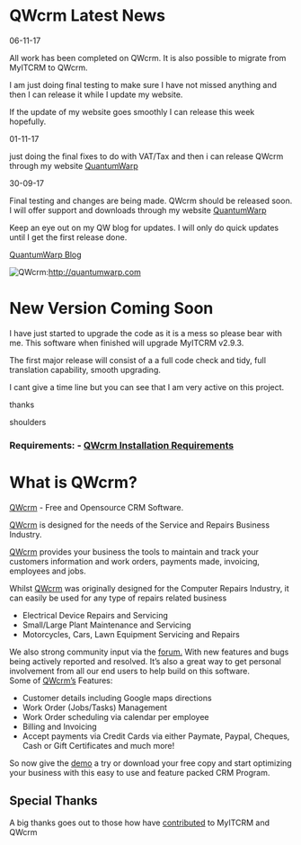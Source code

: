 # QWcrm Latest News

06-11-17

All work has been completed on QWcrm. It is also possible to migrate from MyITCRM to QWcrm.

I am just doing final testing to make sure I have not missed anything
and then I can release it while I update my website.

If the update of my website goes smoothly I can release this week
hopefully.

01-11-17

just doing the final fixes to do with VAT/Tax and then i can release
QWcrm through my website [QuantumWarp](https://quantumwarp.com/)

30-09-17

Final testing and changes are being made. QWcrm should be released soon.
I will offer support and downloads through my website
[QuantumWarp](https://quantumwarp.com/)

Keep an eye out on my QW blog for updates. I will only do quick updates
until I get the first release done.

[QuantumWarp
Blog](https://quantumwarp.com/blog)

![QWcrm](https://quantumwarp.com/images/common/Quantumwarp-Logo-Black-GitHub.png
"QWcrm"):http://quantumwarp.com

# New Version Coming Soon

I have just started to upgrade the code as it is a mess so please bear
with me. This software when finished will upgrade MyITCRM v2.9.3.

The first major release will consist of a a full code check and tidy,
full translation capability, smooth upgrading.

I cant give a time line but you can see that I am very active on this
project.

thanks

shoulders

### Requirements: - [QWcrm Installation Requirements](https://github.com/shoulders/qwcrm/wiki/Installation-on-Web-Host)

# What is QWcrm?

[QWcrm](http://quantumwarp.com) - Free and Opensource CRM Software.

[QWcrm](http://quantumwarp.com) is designed for the needs of the Service
and Repairs Business Industry.

[QWcrm](http://quantumwarp.com) provides your business the tools to
maintain and track your customers information and work orders, payments
made, invoicing, employees and jobs.

Whilst [QWcrm](http://quantumwarp.com) was originally designed for the
Computer Repairs Industry, it can easily be used for any type of repairs
related business

* Electrical Device Repairs and Servicing 
* Small/Large Plant Maintenance and Servicing 
* Motorcycles, Cars, Lawn Equipment Servicing and Repairs

We also strong community input via the
[forum.](http://quantumwarp.com/forum/) With new features and bugs being
actively reported and resolved. It’s also a great way to get personal
involvement from all our end users to help build on this software.  
Some of [QWcrm’s](http://quantumwarp.com) Features:

* Customer details including Google maps directions 
* Work Order (Jobs/Tasks) Management 
* Work Order scheduling via calendar per employee
* Billing and Invoicing
* Accept payments via Credit Cards via either Paymate, Paypal, Cheques, Cash or Gift Certificates and much more\!

So now give the [demo](http://demo.quantumwarp.com) a try or download
your free copy and start optimizing your business with this easy to use
and feature packed CRM Program.

## Special Thanks

A big thanks goes out to those how have
[contributed](https://github.com/shoulders/qwcrm/contributors) to MyITCRM and QWcrm